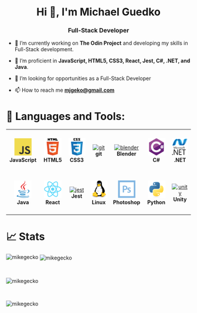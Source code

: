 <h1 align="center">Hi 👋, I'm Michael Guedko</h1>
<h3 align="center">Full-Stack Developer</h3>


- 🔭 I’m currently working on **The Odin Project** and developing my skills in Full-Stack development.

- 🌱  I’m proficient in **JavaScript, HTML5, CSS3, React, Jest, C#, .NET, and Java**.

- 💼 I’m looking for opportunities as a Full-Stack Developer

- 📫 How to reach me **mjgeko@gmail.com**



<h1 align="left">🔧 Languages and Tools:</h3>
<table>
  <tbody>
    <td align="center" height="110" width="110">
      <a target="_blank" rel="noopener noreferrer" href="https://www.java.com">
        <img src="https://raw.githubusercontent.com/devicons/devicon/master/icons/javascript/javascript-original.svg" alt="java" width="48" height="48"/>
      </a>
      <br>
      <strong>JavaScript</strong>
    </td>
    <td align="center" height="110" width="110">
      <a target="_blank" rel="noopener noreferrer" href="https://www.w3.org/html/">
        <img src="https://raw.githubusercontent.com/devicons/devicon/master/icons/html5/html5-original-wordmark.svg" alt="html5" width="48" height="48"/>
      </a>
      <br>
      <strong>HTML5</strong>
    </td>
    <td align="center" height="110" width="110">
      <a target="_blank" rel="noopener noreferrer" href="https://www.w3schools.com/css/">
        <img src="https://raw.githubusercontent.com/devicons/devicon/master/icons/css3/css3-original-wordmark.svg" alt="css3" width="48" height="48"/>
      </a>
      <br>
      <strong>CSS3</strong>
    </td>
    <td align="center" height="110" width="110">
      <a target="_blank" rel="noopener noreferrer" href="https://git-scm.com/">
        <img src="https://www.vectorlogo.zone/logos/git-scm/git-scm-icon.svg" alt="git" width="48" height="48"/>
      </a>
      <br>
      <strong>git</strong>
    </td>
    <td align="center" height="110" width="110">
      <a target="_blank" rel="noopener noreferrer" href="https://www.blender.org/">
        <img src="https://download.blender.org/branding/community/blender_community_badge_white.svg" alt="blender" width="48" height="48"/>
      </a>
      <br>
      <strong>Blender</strong>
    </td>
    <td align="center" height="110" width="110">
      <a target="_blank" rel="noopener noreferrer" href="https://www.w3schools.com/cs/">
        <img src="https://raw.githubusercontent.com/devicons/devicon/master/icons/csharp/csharp-original.svg" alt="csharp" width="48" height="48"/>
      </a>
      <br>
      <strong>C#</strong>
    </td>
    <td align="center" height="110" width="110">
      <a target="_blank" rel="noopener noreferrer" href="https://dotnet.microsoft.com/">
        <img src="https://raw.githubusercontent.com/devicons/devicon/master/icons/dot-net/dot-net-original-wordmark.svg" alt="dotnet" width="48" height="48"/>
      </a>
      <br>
      <strong>.NET</strong>
    </td>
    </tr>
    <tr>
    <td align="center" height="110" width="110">
      <a target="_blank" rel="noopener noreferrer" href="https://www.java.com">
        <img src="https://raw.githubusercontent.com/devicons/devicon/master/icons/java/java-original.svg" alt="java" width="48" height="48"/>
      </a>
      <br>
      <strong>Java</strong>
    </td>
    <td align="center" height="110" width="110">
      <a target="_blank" rel="noopener noreferrer" href="https://reactjs.org/">
        <img src="https://raw.githubusercontent.com/devicons/devicon/master/icons/react/react-original.svg" alt="react" width="48" height="48"/>
      </a>
      <br>
      <strong>React</strong>
    </td>
    <td align="center" height="110" width="110">
      <a target="_blank" rel="noopener noreferrer" href="https://jestjs.io">
        <img src="https://www.vectorlogo.zone/logos/jestjsio/jestjsio-icon.svg" alt="jest" width="48" height="48"/>
      </a>
      <br>
      <strong>Jest</strong>
    </td>
    <td align="center" height="110" width="110">
      <a target="_blank" rel="noopener noreferrer" href="https://www.linux.org/">
        <img src="https://raw.githubusercontent.com/devicons/devicon/master/icons/linux/linux-original.svg" alt="linux" width="48" height="48"/>
      </a>
      <br>
      <strong>Linux</strong>
    </td>
    <td align="center" height="110" width="110">
      <a target="_blank" rel="noopener noreferrer" href="https://www.photoshop.com/en">
        <img src="https://raw.githubusercontent.com/devicons/devicon/master/icons/photoshop/photoshop-line.svg" alt="photoshop" width="48" height="48"/>
      </a>
      <br>
      <strong>Photoshop</strong>
    </td>
    <td align="center" height="110" width="110">
      <a target="_blank" rel="noopener noreferrer" href="https://www.python.org">
        <img src="https://raw.githubusercontent.com/devicons/devicon/master/icons/python/python-original.svg" alt="python" width="48" height="48"/>
      </a>
      <br>
      <strong>Python</strong>
    </td>
    <td align="center" height="110" width="110">
      <a target="_blank" rel="noopener noreferrer" href="https://unity.com/">
        <img src="https://www.vectorlogo.zone/logos/unity3d/unity3d-icon.svg" alt="unity" width="48" height="48"/>
      </a>
      <br>
      <strong>Unity</strong>
    </td>
    
  </tbody>
</table>



<h1 align="left">📈 Stats</h3>
<p><img align="left" src="https://github-readme-stats.vercel.app/api/top-langs?username=mikegecko&show_icons=true&locale=en&layout=compact" alt="mikegecko" /></p>

<p>&nbsp;<img align="center" src="https://github-readme-stats.vercel.app/api?username=mikegecko&show_icons=true&locale=en" alt="mikegecko" /></p>
<br>
<p><img align="center" src="https://github-readme-streak-stats.herokuapp.com/?user=mikegecko&" alt="mikegecko" /></p>
<br>
<p align="left"> <img src="https://komarev.com/ghpvc/?username=mikegecko&label=Profile%20views&color=0e75b6&style=flat" alt="mikegecko" /> </p>
